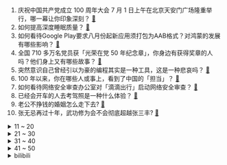 1. 庆祝中国共产党成立 100 周年大会 7 月 1 日上午在北京天安门广场隆重举行，哪一幕让你印象深刻？ [:link:](https://www.zhihu.com/question/469219832)
2. 如何提高深度睡眠质量？ [:link:](https://www.zhihu.com/question/21367788)
3. 如何看待Google Play要求八月份起新应用须打包为AAB格式？对鸿蒙的发展有哪些影响？ [:link:](https://www.zhihu.com/question/469588431)
4. 全国 710 多万名党员获「光荣在党 50 年纪念章」，你身边有获得奖章的人吗？他们身上又有哪些故事？ [:link:](https://www.zhihu.com/question/469220759)
5. 突然意识自己曾经引以为豪的编程其实是一种工具，这是一种悲哀吗？ [:link:](https://www.zhihu.com/question/469223256)
6. 100 年以来，你在哪些人或事上，看到了中国的「担当」？ [:link:](https://www.zhihu.com/question/469083054)
7. 如何看待网络安全审查办公室对「滴滴出行」启动网络安全审查？ [:link:](https://www.zhihu.com/question/469590210)
8. 已经会开车的人去考驾照是一种什么体验？ [:link:](https://www.zhihu.com/question/61195942)
9. 老公不挣钱的婚姻怎么走下去? [:link:](https://www.zhihu.com/question/374704037)
10. 张无忌再过十年，武功修为会不会彻底超越张三丰? [:link:](https://www.zhihu.com/question/458327600)
<details>
<summary>11 ~ 20</summary>

11. 有没有“虐妻一时爽，追妻火葬场，最后追不到”的小说呢? [:link:](https://www.zhihu.com/question/397071668)
12. 港剧《刑侦日记》有哪些细思极恐的细节？ [:link:](https://www.zhihu.com/question/465226369)
13. 高考因为太紧张发挥不好，只能上专科，建议复读吗？ [:link:](https://www.zhihu.com/question/468480228)
14. 22 考研 7 月份才开始准备来得及吗？ [:link:](https://www.zhihu.com/question/461398813)
15. 长期吃什么食物对身体最好？ [:link:](https://www.zhihu.com/question/455630164)
16. AirPods有必要买吗？ [:link:](https://www.zhihu.com/question/465884888)
17. 夏天坐月子，作为过来人，你有没有什么好的建议给产妇? [:link:](https://www.zhihu.com/question/460231954)
18. 感染幽门螺杆菌或诱发胃癌，家庭成员之间最容易传染，日常如何避免感染？ [:link:](https://www.zhihu.com/question/469701438)
19. 给妈妈做了三个单元的教学 PPT，自己的署名被删了，应该生气吗？ [:link:](https://www.zhihu.com/question/466380653)
20. 中国共产党百年的奋斗史，对世界产生了哪些影响，有哪些重要意义？ [:link:](https://www.zhihu.com/question/469274581)
</details>
<details>
<summary>21 ~ 30</summary>

21. 杭州保姆纵火案亡妻亲属指责林生斌跟岳父母争赔款，叫岳父母找律师对峙，情况到底是怎样的？赔款应该怎么分？ [:link:](https://www.zhihu.com/question/469306984)
22. 如果「顶上战争」的时候，艾斯当时如果对卡普喊一句“爷爷救救我”，是不是结局就不会死了？ [:link:](https://www.zhihu.com/question/275781764)
23. 你听过的最惊艳的名字是什么？ [:link:](https://www.zhihu.com/question/265694919)
24. 皇后为什么不在甘露寺暗杀甄嬛？ [:link:](https://www.zhihu.com/question/323782581)
25. 为什么最近吴京的表情包这么多? [:link:](https://www.zhihu.com/question/459051105)
26. 有没有那种追妻火葬场还追不回来，女主跟别人在一起收获幸福的文? [:link:](https://www.zhihu.com/question/408254252)
27. 为什么大家总说奥尼尔带着科比拿了三冠，却不承认杜兰特带着库里拿了两冠？ [:link:](https://www.zhihu.com/question/466820448)
28. 如何看待福岛核电站 548 个集装箱腐蚀或凹陷，东京电力用玻璃纤维胶带修复？ [:link:](https://www.zhihu.com/question/469544314)
29. 有哪些曾经是平民食品现在却变得奢侈化的食物？ [:link:](https://www.zhihu.com/question/468524945)
30. 你在吃自助时最讨厌什么？ [:link:](https://www.zhihu.com/question/63212359)
</details>
<details>
<summary>31 ~ 40</summary>

31. 《甄嬛传》里沈眉庄是如何做到没让皇上怀疑静和公主的月份大小？ [:link:](https://www.zhihu.com/question/451619488)
32. 医院的电梯为什么会有专人操作？ [:link:](https://www.zhihu.com/question/275348817)
33. 有哪些大道至简、直击本质的句子？ [:link:](https://www.zhihu.com/question/466361764)
34. 如何看待小米 MIUI 推出「隐身模式」新功能？会给你的手机使用带来哪些新体验？ [:link:](https://www.zhihu.com/question/469242892)
35. 如何评价综艺《心动的信号》第四季第二期？ [:link:](https://www.zhihu.com/question/469588792)
36. 什么是文字的张力？ [:link:](https://www.zhihu.com/question/20815158)
37. 马上高二了，想好好学习了，还来得及吗？ [:link:](https://www.zhihu.com/question/464340442)
38. 如何以「为什么要喜欢上别人」为开头写一篇文？ [:link:](https://www.zhihu.com/question/443120413)
39. 今年上高一啦，请问有什么好的建议吗？ [:link:](https://www.zhihu.com/question/467877062)
40. 你手机里有舍不得删的照片或视频吗？ [:link:](https://www.zhihu.com/question/312849874)
</details>
<details>
<summary>41 ~ 50</summary>

41. 建党百年，我国在医药卫生领域取得了哪些成就？ [:link:](https://www.zhihu.com/question/468756547)
42. 如何评价《顶楼》第三季第五集？ [:link:](https://www.zhihu.com/question/469569647)
43. 参加 22 考研是啃老行为吗？需要花多少钱？ [:link:](https://www.zhihu.com/question/469453406)
44. 如何克服拿到驾照后不敢上路的心理恐惧？ [:link:](https://www.zhihu.com/question/378244895)
45. 女朋友喜欢静静地注视着男朋友是为什么？ [:link:](https://www.zhihu.com/question/309919749)
46. 去江西南昌旅游，有什么好玩值得推荐的地方吗？ [:link:](https://www.zhihu.com/question/348057500)
47. 华为平板有什么好用的学习软件? [:link:](https://www.zhihu.com/question/310728794)
48. 女生们身上是怎么弄得香香的? [:link:](https://www.zhihu.com/question/285951733)
49. 澳门大学本科适不适合内地生? [:link:](https://www.zhihu.com/question/371477684)
50. 面试时被问到「有没有职业规划时」，各位是怎么回答的？ [:link:](https://www.zhihu.com/question/19850945)
</details><details>
<summary>bilibili</summary>

1. 【老番茄】我又毕业啦！！ [:link:](//www.bilibili.com/video/BV1iv411H7Lt)
2. 谁妄想欺负中国必将碰得头破血流！ [:link:](//www.bilibili.com/video/BV1rw411R7j2)
3. 我是不是有病？ [:link:](//www.bilibili.com/video/BV1gb4y1y7SZ)
4. 伟大、光荣、正确的中国共产党万岁！  伟大、光荣、英雄的中国人民万岁！ [:link:](//www.bilibili.com/video/BV1yh411h7Zs)
5. 【完整版】社会主义好，社会主义好！ [:link:](//www.bilibili.com/video/BV1hh411h7mX)
6. 这段话讲完，天安门广场沸腾了！ [:link:](//www.bilibili.com/video/BV1Kw411Z7VU)
7. 【warma】读评论丨大家都把我当姐姐了太好了！ [:link:](//www.bilibili.com/video/BV1TU4y1V79Z)
8. 试吃一条120斤的巨大条尾魟，一斤只要4块钱，鱼肝却是顶级美味 [:link:](//www.bilibili.com/video/BV1iy4y1M7ki)
9. 《 B 站 L V 6 现 状 》 [:link:](//www.bilibili.com/video/BV1uK4y1M7GS)
10. 这段视频告诉你，警犬考试有多严格！ [:link:](//www.bilibili.com/video/BV1Zo4y1Q7nH)
<details>
<summary>11 ~ 20</summary>

11. 反转？双标？课本里没告诉你的后续故事02 [:link:](//www.bilibili.com/video/BV1jX4y1P7P9)
12. 《愚公》你是否听说，中国扶贫？ [:link:](//www.bilibili.com/video/BV1mL411p7ZZ)
13. 《崩坏3》动画短片「薪炎永燃」先行预告 [:link:](//www.bilibili.com/video/BV1Tb4y1y7Lf)
14. 粉丝给我寄的竹笔，竟然写出了立体的效果！ [:link:](//www.bilibili.com/video/BV1554y1p7Vb)
15. 《明日方舟》EP - Keep the torch [:link:](//www.bilibili.com/video/BV1ab4y1C7gk)
16. 卧龙凤雏，再现人世！ [:link:](//www.bilibili.com/video/BV1Sb4y1C7nW)
17. 海贼王1-1000集！一口气看完！爆肝3个月！ [:link:](//www.bilibili.com/video/BV1T54y1p7F3)
18. 这首歌，让我们大声唱响！ [:link:](//www.bilibili.com/video/BV1Lh411h72v)
19. 困到底能困到什么地步，记录真实课堂 [:link:](//www.bilibili.com/video/BV1CK4y1g7Hv)
20. 人畜无害 [:link:](//www.bilibili.com/video/BV18B4y1T7Yg)
</details>
<details>
<summary>21 ~ 30</summary>

21. B站迄今最详细的重庆小面制作教程！Up主呕心沥血15天，满满干货分享 [:link:](//www.bilibili.com/video/BV1cL411W7Ky)
22. 我将用20秒夺走你的卧槽 [:link:](//www.bilibili.com/video/BV1c44y1q7gX)
23. 突然爆火的烤苕皮，帅小伙自制出来，没想到味道... [:link:](//www.bilibili.com/video/BV1Hg411u7nx)
24. 靠谱盘点125：我不装了！阿水为击败RNG竟甘做分奴？观众：他太稳健了！ [:link:](//www.bilibili.com/video/BV1mL411p7XS)
25. 100元实现炸鸡自由？超柔嫩~皮脆汁多的中式炸整鸡！！！ [:link:](//www.bilibili.com/video/BV19X4y1c7Sw)
26. 央视记者采访哨兵，兵哥哥的回答绝了！ [:link:](//www.bilibili.com/video/BV1NL411W7V6)
27. 【成聋历险记】羊 符 咒 [:link:](//www.bilibili.com/video/BV1FM4y1M7hu)
28. 建议改成：乱 室 佳 人 [:link:](//www.bilibili.com/video/BV1n54y1p7x6)
29. up主，你的脸疼吗？2021年4月新番吐槽打脸大总结！【泛式】 [:link:](//www.bilibili.com/video/BV16y4y1M7yw)
30. 来感受一下中国式硬核科技浪漫，来自敦煌光热电站的百岁生日礼物！ [:link:](//www.bilibili.com/video/BV1Gb4y1y78f)
</details>
<details>
<summary>31 ~ 40</summary>

31. 这视频里面【全是广告】不要点进来！ [:link:](//www.bilibili.com/video/BV1VB4y1T7ML)
32. 《鲁智深的吻》~课 堂 请 勿 乱 猜 谜 6！ [:link:](//www.bilibili.com/video/BV1F64y1b729)
33. 孤寡老人深夜在轮椅上热血沸腾！背后真相令人怒发冲冠！ [:link:](//www.bilibili.com/video/BV11o4y1Q7xg)
34. C4炸弹之终极全球打击！【C4快乐阴人流#20】 [:link:](//www.bilibili.com/video/BV1cX4y1w78M)
35. 地表最长红旗H9，全球限量官方加长什么样？ [:link:](//www.bilibili.com/video/BV1u64y1b7zt)
36. 【全新单曲】《Secret Player》完整版MV [:link:](//www.bilibili.com/video/BV1Yo4y1C7gf)
37. 龟苓膏真的是用乌龟做的？小伙花十个小时才熬好 [:link:](//www.bilibili.com/video/BV1LV411W7gZ)
38. 比一张照片还小！仅2mb内容却爆炸多的游戏？！ [:link:](//www.bilibili.com/video/BV12q4y1s77P)
39. 给老爸一个难忘的生日 [:link:](//www.bilibili.com/video/BV1NM4y1M7aV)
40. 当你男朋友在你闺蜜面前 [:link:](//www.bilibili.com/video/BV1n64y1b7LD)
</details>
<details>
<summary>41 ~ 50</summary>

41. 新冠疫苗是如何保护我们的？ [:link:](//www.bilibili.com/video/BV1KB4y1T75y)
42. 孜然牛杂，上菜！🍽️ [:link:](//www.bilibili.com/video/BV1bX4y1P7f3)
43. 鱼虾对决，是什么好吃到让英国公婆舔手指？？ [:link:](//www.bilibili.com/video/BV1j44y1q7TE)
44. ⚡以狐之名⚡：仁慈的狐我已坠入，科普打假的国度... [:link:](//www.bilibili.com/video/BV1wX4y1w7oy)
45. 𝕀 𝕃𝕆𝕍𝔼 𝕐𝕆𝕌 [:link:](//www.bilibili.com/video/BV1zL411p7pn)
46. 【失败者动画】生化危机8伊森追逐动画 [:link:](//www.bilibili.com/video/BV1so4y1C7Ts)
47. 【睡前消息295】100年来“工”与“人” [:link:](//www.bilibili.com/video/BV1no4y1C7vZ)
48. 李景秀我这么信任你，你竟然卖我假货？发给我水一样的槐花蜜！ [:link:](//www.bilibili.com/video/BV1TM4y1M7Nw)
49. 巅 峰 2500 我 开 挂 了 [:link:](//www.bilibili.com/video/BV1MV411W7Bi)
50. 曾经风靡大街小巷又神秘消失的无骨鸡柳，原来在家就可以轻松制作 [:link:](//www.bilibili.com/video/BV14v411H7C1)
</details>
<details>
<summary>51 ~ 60</summary>

51. 【原神日常】#8 长得很像哥哥的万叶 [:link:](//www.bilibili.com/video/BV1u44y1q78m)
52. 北京大爷的27平米小平房，进去一看给我惊呆了。 [:link:](//www.bilibili.com/video/BV1D54y1J7jg)
53. 【医学博士】病从口入的寄生虫 I 生吃海鲜会得寄生虫吗？ [:link:](//www.bilibili.com/video/BV1Bw411R7EF)
54. 两年多了，再说一遍，我不是路人A，我也不喜欢他！ [:link:](//www.bilibili.com/video/BV1a64y1b7bG)
55. 《黑心小卖部！》 [:link:](//www.bilibili.com/video/BV1Q64y197Q3)
56. 私教课｜人是一个整体！体态调整要全身一起！ [:link:](//www.bilibili.com/video/BV1Vb4y1y7LT)
57. 【嘉然】Ring！Ring！Ring！今天我是小狐狸yo~ [:link:](//www.bilibili.com/video/BV1cL411W7MD)
58. 逼男朋友一起看美女，他竟然… [:link:](//www.bilibili.com/video/BV1qK4y1g7sh)
59. 人 类 基 因 库 [:link:](//www.bilibili.com/video/BV1rq4y1s7XZ)
60. 那一瞬间，我想退网了 [:link:](//www.bilibili.com/video/BV1g44y1q7TX)
</details>
<details>
<summary>61 ~ 70</summary>

61. 原版在这…我要夺回我的身体 [:link:](//www.bilibili.com/video/BV1H54y1p7CT)
62. 你今天勤俭节 约了吗？ [:link:](//www.bilibili.com/video/BV1ty4y1K79k)
63. 【联锁竞赛】“荷谟伊智境”LK/FIN-平民全关卡低配攻略！阵容平民+低练度+语音详解的愉悦攻略！《明日方舟》|魔法Zc目录 [:link:](//www.bilibili.com/video/BV1tq4y1s733)
64. 不卧槽挑战 #3 不卧槽算我输 [:link:](//www.bilibili.com/video/BV1PM4y1M7CG)
65. 热心粉丝给我发了一份新版的植物大战僵尸，玩了之后我的眼泪流了出来！ [:link:](//www.bilibili.com/video/BV1d64y197oD)
66. 我来告诉你【软件工程】会学些什么！ [:link:](//www.bilibili.com/video/BV1344y1q7Uy)
67. 大司马的真皮网咖是怎样被偷破产的？ [:link:](//www.bilibili.com/video/BV1QL411p7Et)
68. 没有列宁主义，五四运动的归宿就是街头政治【大师计划·傅正02】 [:link:](//www.bilibili.com/video/BV1JX4y1P72S)
69. 【古琴X筝X琵琶X竹笛X鼓】《国际歌》英特纳雄耐尔就一定要实现！ [:link:](//www.bilibili.com/video/BV1nf4y1b7fZ)
70. 【读评论】可把孩子乐坏了！ [:link:](//www.bilibili.com/video/BV1UM4y1T7D6)
</details>
<details>
<summary>71 ~ 80</summary>

71. 金色大厅交响乐演奏【热爱105℃的你】（迫真） [:link:](//www.bilibili.com/video/BV1Do4y1Q7yU)
72. 当我用女声在鬼屋给npc做岗前培训~ [:link:](//www.bilibili.com/video/BV1e64y1b7vP)
73. 你知道王八蛋为什么是骂人的话吗？顺便尝尝王八蛋原汁原味好不好吃！ [:link:](//www.bilibili.com/video/BV1Jb4y1y7RZ)
74. 【老邪吐槽】《你微笑时很美》：比赛中途公主抱？！ [:link:](//www.bilibili.com/video/BV1ho4y1C7t4)
75. FPX VS IG 赛前预热片（非官方） [:link:](//www.bilibili.com/video/BV1pb4y1y7Pk)
76. 【逸语道破】 学习七一讲话，再启赶考之路 [:link:](//www.bilibili.com/video/BV17X4y1P7yY)
77. 就是因为没人看，我才敢发上来的 [:link:](//www.bilibili.com/video/BV1fo4y1k7xD)
78. 艺术难道就不值得尊重吗——夏目友人帐 [:link:](//www.bilibili.com/video/BV1Wy4y1M7RZ)
79. 我破世界纪录了！(doge) [:link:](//www.bilibili.com/video/BV1Ph411h7Tr)
80. 【逗鱼时刻】第308期 王师傅，几天不见这么拉了？ [:link:](//www.bilibili.com/video/BV1864y1b7gz)
</details>
<details>
<summary>81 ~ 90</summary>

81. 男生在夜店上班是怎样的体验？ [:link:](//www.bilibili.com/video/BV14X4y1P7JT)
82. 司机...已经...无所谓了... [:link:](//www.bilibili.com/video/BV1Mf4y1b7Nh)
83. 身为中国台湾人，我在北京感受中国共产党成立100周年 [:link:](//www.bilibili.com/video/BV1Vg411u7pj)
84. 学会精准发力，两周从0解锁柔韧紧实  | 不一样的热汗瑜伽 轻松不枯燥做起来真的超舒服！ [:link:](//www.bilibili.com/video/BV1JB4y1T7d7)
85. “如果你们也在场，该多好” [:link:](//www.bilibili.com/video/BV1zM4y1T7LB)
86. 我确诊新冠了 [:link:](//www.bilibili.com/video/BV1Ng411u7hx)
87. 一个人在英国去嗦粉 吃牛腩自言自语 [:link:](//www.bilibili.com/video/BV1Jf4y1b7L7)
88. 湖边隐藏关！外星吸血鬼在游乐园过圣诞 [:link:](//www.bilibili.com/video/BV1kq4y1s7aN)
89. 【散人】顶上对决！超凶猛无解boss 为自己鼓掌 [:link:](//www.bilibili.com/video/BV12w411o78K)
90. 【4K 60FPS 收藏级画质】迈克尔杰克逊1988 完整版《犯罪高手》 Smooth criminal 中英字幕 [:link:](//www.bilibili.com/video/BV1fV411p774)
</details>
<details>
<summary>91 ~ 100</summary>

91. 人体变异实验翻车，监狱里全是怪物《Ratuz》#1 监狱篇 [:link:](//www.bilibili.com/video/BV1xV411x7Ks)
92. 原来无脸羊也会吃肉 [:link:](//www.bilibili.com/video/BV1hL411p7Qf)
93. 你永远猜不到卖家会发什么过来 [:link:](//www.bilibili.com/video/BV1CM4y1T7q2)
94. 十天穿越一万公里，用12K杜比全景声给你一场视听浪漫！ [:link:](//www.bilibili.com/video/BV1oy4y1M7Rw)
95. 我愿称之为最强 [:link:](//www.bilibili.com/video/BV1d64y197Jx)
96. 他说的一般，如今已是小鲜肉触碰不到的天花板了 [:link:](//www.bilibili.com/video/BV1LM4y1g7fB)
97. 当你可以制作「效果极其变态」的迷之棍棍？？！ [:link:](//www.bilibili.com/video/BV1464y1b7s7)
98. 爆肝！轮胎打造【天使兽】？！致敬童年！让希望之光贯穿黑暗！【数码宝贝系列01】 [:link:](//www.bilibili.com/video/BV1B64y1Q7Zz)
99. 经典被搞得晕头转向 [:link:](//www.bilibili.com/video/BV1bU4y1V71u)
100. 【曼食慢语】3分钟吃上早餐，我们的宗旨是绝不浪费懒觉时间！ [:link:](//www.bilibili.com/video/BV1Ay4y1u7UW)
</details></details>